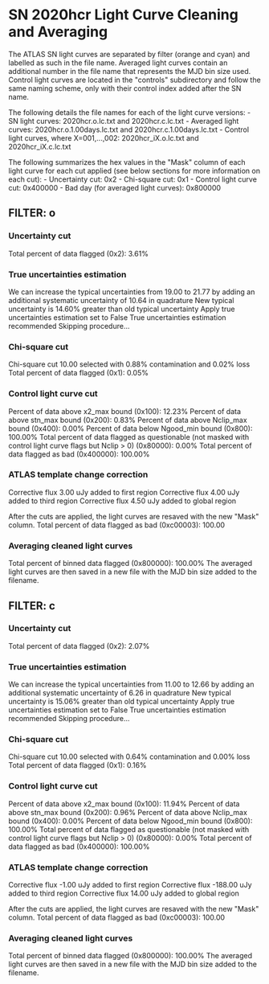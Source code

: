 # SN 2020hcr Light Curve Cleaning and Averaging

The ATLAS SN light curves are separated by filter (orange and cyan) and labelled as such in the file name. Averaged light curves contain an additional number in the file name that represents the MJD bin size used. Control light curves are located in the "controls" subdirectory and follow the same naming scheme, only with their control index added after the SN name.

The following details the file names for each of the light curve versions:
	- SN light curves: 2020hcr.o.lc.txt and 2020hcr.c.lc.txt
	- Averaged light curves: 2020hcr.o.1.00days.lc.txt and 2020hcr.c.1.00days.lc.txt
	- Control light curves, where X=001,...,002: 2020hcr_iX.o.lc.txt and 2020hcr_iX.c.lc.txt

The following summarizes the hex values in the "Mask" column of each light curve for each cut applied (see below sections for more information on each cut): 
	- Uncertainty cut: 0x2
	- Chi-square cut: 0x1
	- Control light curve cut: 0x400000
	- Bad day (for averaged light curves): 0x800000

## FILTER: o

### Uncertainty cut
Total percent of data flagged (0x2): 3.61%

### True uncertainties estimation
We can increase the typical uncertainties from 19.00 to 21.77 by adding an additional systematic uncertainty of 10.64 in quadrature
New typical uncertainty is 14.60% greater than old typical uncertainty
Apply true uncertainties estimation set to False
True uncertainties estimation recommended
Skipping procedure...

### Chi-square cut
Chi-square cut 10.00 selected with 0.88% contamination and 0.02% loss
Total percent of data flagged (0x1): 0.05%

### Control light curve cut
Percent of data above x2_max bound (0x100): 12.23%
Percent of data above stn_max bound (0x200): 0.83%
Percent of data above Nclip_max bound (0x400): 0.00%
Percent of data below Ngood_min bound (0x800): 100.00%
Total percent of data flagged as questionable (not masked with control light curve flags but Nclip > 0) (0x80000): 0.00%
Total percent of data flagged as bad (0x400000): 100.00%

### ATLAS template change correction
Corrective flux 3.00 uJy added to first region
Corrective flux 4.00 uJy added to third region
Corrective flux 4.50 uJy added to global region

After the cuts are applied, the light curves are resaved with the new "Mask" column.
Total percent of data flagged as bad (0xc00003): 100.00

### Averaging cleaned light curves
Total percent of binned data flagged (0x800000): 100.00%
The averaged light curves are then saved in a new file with the MJD bin size added to the filename.

## FILTER: c

### Uncertainty cut
Total percent of data flagged (0x2): 2.07%

### True uncertainties estimation
We can increase the typical uncertainties from 11.00 to 12.66 by adding an additional systematic uncertainty of 6.26 in quadrature
New typical uncertainty is 15.06% greater than old typical uncertainty
Apply true uncertainties estimation set to False
True uncertainties estimation recommended
Skipping procedure...

### Chi-square cut
Chi-square cut 10.00 selected with 0.64% contamination and 0.00% loss
Total percent of data flagged (0x1): 0.16%

### Control light curve cut
Percent of data above x2_max bound (0x100): 11.94%
Percent of data above stn_max bound (0x200): 0.96%
Percent of data above Nclip_max bound (0x400): 0.00%
Percent of data below Ngood_min bound (0x800): 100.00%
Total percent of data flagged as questionable (not masked with control light curve flags but Nclip > 0) (0x80000): 0.00%
Total percent of data flagged as bad (0x400000): 100.00%

### ATLAS template change correction
Corrective flux -1.00 uJy added to first region
Corrective flux -188.00 uJy added to third region
Corrective flux 14.00 uJy added to global region

After the cuts are applied, the light curves are resaved with the new "Mask" column.
Total percent of data flagged as bad (0xc00003): 100.00

### Averaging cleaned light curves
Total percent of binned data flagged (0x800000): 100.00%
The averaged light curves are then saved in a new file with the MJD bin size added to the filename.